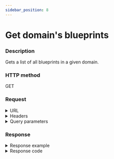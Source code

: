 ```yaml
---
sidebar_position: 8
---
```


# Get domain's blueprints

### Description

Gets a list of all blueprints in a given domain.

### HTTP method

GET

### Request

<details>
<summary>URL</summary>
```javascript
http://{Admin API IP}:{port#}/api/v1/domains/{id}/blueprints
```
</details>

<details>
<summary>Headers</summary>


Example header format:

`Authorization: Basic <authorization token returned from the login method>`

`Content-Type: application/json`

| Parameter | Description/Comments |
| --- | --- |
| ID | (string) Domain's ID. Can be retrieved via [Get all domains](https://help.quali.com/Online%20Help/0.0/Portal/Content/API/RefGuides/RM-API/admin-api-get-all-domains.htm).|
</details>

<details>
<summary >Query parameters</summary>

| Parameter | Description/Comments |
| --- | --- |
| paginationProperties.limit | (integer) Number of results to return per page. Can retrieve up to 250 results per page. Default if unspecified: 50. Optional. <br/>
  Default value : 50 |
| paginationProperties.sort-by | (string) Field to use to sort the results. <br/> Default value : Name |
| paginationProperties.sort-order | (integer) 1 for ascending, -1 for descending. Defaults to ascending. Optional. <br/> Default value : 1 |
| paginationProperties.cursor | (string) When paging, the response will include a cursor field. Use the cursor to get next set of results. Optional. |
| paginationProperties.filter | (string) String to use to filter for domains containing this string. For example: "lab" would return lab1, testlab, olabo. Optional. |
</details>

### Response
<details>
<summary>Response example</summary>
```javascript
{
    "Blueprints": [
        {
            "Alias": "Azure test",
            "CreatorName": "hezsys",
            "EnableSandboxSave": true,
            "topologyType": "Regular",
            "topologyState": "Pending",
            "BaseTopology": null,
            "ParentId": "942e2ff1-23b6-4d22-852a-3068380b80f4",
            "Name": "Azure test",
            "Description": "Blueprint with preconfigured setup & teardown processes.Deploys Apps and resolves connections on Setup, and deletes App VMs on Teardown",
            "Type": "Topology",
            "ModificationDate": "2022-02-14T14:48:08",
            "CreateDate": "2022-02-14T10:43:52",
            "Version": 6,
            "Id": "d3e496b5-1426-4607-a72e-3a696549f35c"
        },
        {
            "Alias": "New York",
            "CreatorName": "hez",
            "EnableSandboxSave": true,
            "topologyType": "Regular",
            "topologyState": "Pending",
            "BaseTopology": null,
            "ParentId": "942e2ff1-23b6-4d22-852a-3068380b80f4",
            "Name": "New York",
            "Description": "Blueprint with preconfigured setup & teardown processes.Deploys Apps and resolves connections on Setup, and deletes App VMs on Teardown",
            "Type": "Topology",
            "ModificationDate": "2023-07-17T04:34:04",
            "CreateDate": "2022-02-13T13:08:25",
            "Version": 25,
            "Id": "6fc4e095-606c-4fcc-9bf3-725dd01b5aa8"
        },
        {
            "Alias": "AWS test",
            "CreatorName": "hezsys",
            "EnableSandboxSave": true,
            "topologyType": "Regular",
            "topologyState": "Pending",
            "BaseTopology": null,
            "ParentId": "942e2ff1-23b6-4d22-852a-3068380b80f4",
            "Name": "AWS test",
            "Description": "Blueprint with preconfigured setup & teardown processes.Deploys Apps and resolves connections on Setup, and deletes App VMs on Teardown",
            "Type": "Topology",
            "ModificationDate": "2022-02-14T10:43:33",
            "CreateDate": "2022-02-14T10:38:41",
            "Version": 5,
            "Id": "54b0f107-14e5-46e8-8ce6-92bb50d55e06"
        },
        {
            "Alias": "vCenter Resource BP",
            "CreatorName": "hez",
            "EnableSandboxSave": true,
            "topologyType": "Regular",
            "topologyState": "Pending",
            "BaseTopology": null,
            "ParentId": "942e2ff1-23b6-4d22-852a-3068380b80f4",
            "Name": "vCenter Resource BP",
            "Description": "Blueprint with preconfigured setup & teardown processes.Deploys Apps and resolves connections on Setup, and deletes App VMs on Teardown",
            "Type": "Topology",
            "ModificationDate": "2022-02-13T13:20:14",
            "CreateDate": "2022-02-13T13:16:30",
            "Version": 6,
            "Id": "ecc31ee9-0a49-4bd4-b36a-c9e6c09698f4"
        }
    ],
    "Cursor": null
}
```
</details>

<details>
<summary>Response code</summary>


200 OK
</details>